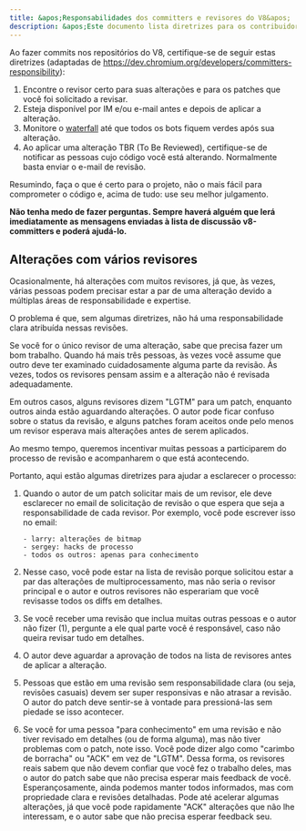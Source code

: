 ```yaml
---
title: &apos;Responsabilidades dos committers e revisores do V8&apos;
description: &apos;Este documento lista diretrizes para os contribuidores do V8.&apos;
---
```

Ao fazer commits nos repositórios do V8, certifique-se de seguir estas diretrizes (adaptadas de https://dev.chromium.org/developers/committers-responsibility):

1. Encontre o revisor certo para suas alterações e para os patches que você foi solicitado a revisar.
1. Esteja disponível por IM e/ou e-mail antes e depois de aplicar a alteração.
1. Monitore o [waterfall](https://ci.chromium.org/p/v8/g/main/console) até que todos os bots fiquem verdes após sua alteração.
1. Ao aplicar uma alteração TBR (To Be Reviewed), certifique-se de notificar as pessoas cujo código você está alterando. Normalmente basta enviar o e-mail de revisão.

Resumindo, faça o que é certo para o projeto, não o mais fácil para comprometer o código e, acima de tudo: use seu melhor julgamento.

**Não tenha medo de fazer perguntas. Sempre haverá alguém que lerá imediatamente as mensagens enviadas à lista de discussão v8-committers e poderá ajudá-lo.**

## Alterações com vários revisores

Ocasionalmente, há alterações com muitos revisores, já que, às vezes, várias pessoas podem precisar estar a par de uma alteração devido a múltiplas áreas de responsabilidade e expertise.

O problema é que, sem algumas diretrizes, não há uma responsabilidade clara atribuída nessas revisões.

Se você for o único revisor de uma alteração, sabe que precisa fazer um bom trabalho. Quando há mais três pessoas, às vezes você assume que outro deve ter examinado cuidadosamente alguma parte da revisão. Às vezes, todos os revisores pensam assim e a alteração não é revisada adequadamente.

Em outros casos, alguns revisores dizem "LGTM" para um patch, enquanto outros ainda estão aguardando alterações. O autor pode ficar confuso sobre o status da revisão, e alguns patches foram aceitos onde pelo menos um revisor esperava mais alterações antes de serem aplicados.

Ao mesmo tempo, queremos incentivar muitas pessoas a participarem do processo de revisão e acompanharem o que está acontecendo.

Portanto, aqui estão algumas diretrizes para ajudar a esclarecer o processo:

1. Quando o autor de um patch solicitar mais de um revisor, ele deve esclarecer no email de solicitação de revisão o que espera que seja a responsabilidade de cada revisor. Por exemplo, você pode escrever isso no email:

    ```
    - larry: alterações de bitmap
    - sergey: hacks de processo
    - todos os outros: apenas para conhecimento
    ```

1. Nesse caso, você pode estar na lista de revisão porque solicitou estar a par das alterações de multiprocessamento, mas não seria o revisor principal e o autor e outros revisores não esperariam que você revisasse todos os diffs em detalhes.
1. Se você receber uma revisão que inclua muitas outras pessoas e o autor não fizer (1), pergunte a ele qual parte você é responsável, caso não queira revisar tudo em detalhes.
1. O autor deve aguardar a aprovação de todos na lista de revisores antes de aplicar a alteração.
1. Pessoas que estão em uma revisão sem responsabilidade clara (ou seja, revisões casuais) devem ser super responsivas e não atrasar a revisão. O autor do patch deve sentir-se à vontade para pressioná-las sem piedade se isso acontecer.
1. Se você for uma pessoa "para conhecimento" em uma revisão e não tiver revisado em detalhes (ou de forma alguma), mas não tiver problemas com o patch, note isso. Você pode dizer algo como "carimbo de borracha" ou "ACK" em vez de "LGTM". Dessa forma, os revisores reais sabem que não devem confiar que você fez o trabalho deles, mas o autor do patch sabe que não precisa esperar mais feedback de você. Esperançosamente, ainda podemos manter todos informados, mas com propriedade clara e revisões detalhadas. Pode até acelerar algumas alterações, já que você pode rapidamente "ACK" alterações que não lhe interessam, e o autor sabe que não precisa esperar feedback seu.
